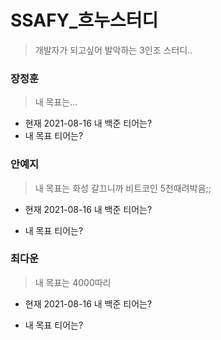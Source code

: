# SSAFY_흐누스터디

> 개발자가 되고싶어 발악하는 3인조 스터디..



### 장정훈

> 내 목표는...

- 현재 2021-08-16 내 백준 티어는?
- 내 목표 티어는?



### 안예지

> 내 목표는 화성 갈끄니까 비트코인 5천때려박음;;

- 현재 2021-08-16 내 백준 티어는?

- 내 목표 티어는?



### 최다운

> 내 목표는 4000따리

- 현재 2021-08-16 내 백준 티어는?

- 내 목표 티어는? 
